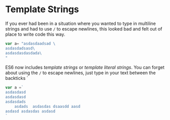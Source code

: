 # Template Strings

If you ever had been in a situation where you wanted to type in multiline strings and had to use `/` to escape newlines, this
looked bad and felt out of place to write code this way.  

```javascript
var a= "asdasdaadsad \
asdasdadsasd\
asdasdasdasdada\
"
```

ES6 now includes _template strings_ or _template literal strings_. You can forget about using the `/` to escape newlines, just
type in your text between the backticks `

```javascript
var a =`
asdasdasd
asdasdasd
asdasdads
    asdads  asdasdas dsaasdd aasd
asdasd asdasdas asdasd
`
```
